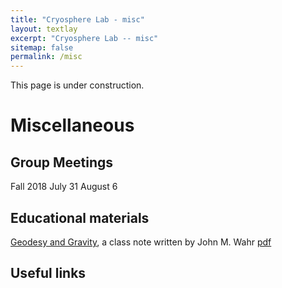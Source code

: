 ```yaml
---
title: "Cryosphere Lab - misc"
layout: textlay
excerpt: "Cryosphere Lab -- misc"
sitemap: false
permalink: /misc
---
```


This page is under construction.
# Miscellaneous

## Group Meetings
Fall 2018
July 31 
August 6

## Educational materials

[Geodesy and Gravity](http://fgg-web.fgg.uni-lj.si/~/mkuhar/Zalozba/Geodesy_Gravity_Wahr.pdf), a class note written by John M. Wahr
<a href="{{ site.url }}{{ site.baseurl }}/assets/{{Wahr_Geodesy.pdf }}"> pdf </a>

## Useful links

